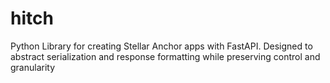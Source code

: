 # hitch
Python Library for creating Stellar Anchor apps with FastAPI. Designed to abstract serialization and response formatting while preserving control and granularity
